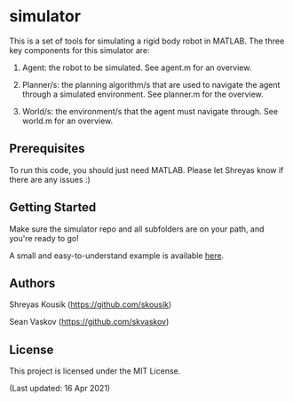 # simulator

This is a set of tools for simulating a rigid body robot in MATLAB. The three key components for this simulator are:

1) Agent: the robot to be simulated. See agent.m for an overview.

2) Planner/s: the planning algorithm/s that are used to navigate the agent through a simulated environment. See planner.m for the overview.

3) World/s: the environment/s that the agent must navigate through. See world.m for an overview.

## Prerequisites

To run this code, you should just need MATLAB. Please let Shreyas know if there are any issues :)

## Getting Started

Make sure the simulator repo and all subfolders are on your path, and you're ready to go!

A small and easy-to-understand example is available [here](https://github.com/ramvasudevan/RTD/blob/master/examples/online_trajectory_planning/segway/online_planning_example_1.m).



## Authors

Shreyas Kousik (https://github.com/skousik)

Sean Vaskov (https://github.com/skvaskov)

## License

This project is licensed under the MIT License.

(Last updated: 16 Apr 2021)

